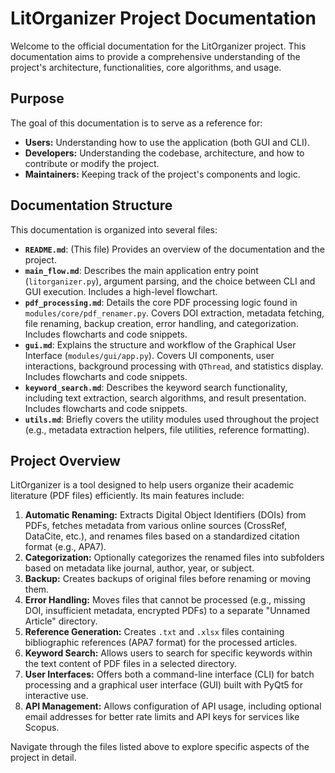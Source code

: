 # LitOrganizer Project Documentation

Welcome to the official documentation for the LitOrganizer project. This documentation aims to provide a comprehensive understanding of the project's architecture, functionalities, core algorithms, and usage.

## Purpose

The goal of this documentation is to serve as a reference for:

*   **Users:** Understanding how to use the application (both GUI and CLI).
*   **Developers:** Understanding the codebase, architecture, and how to contribute or modify the project.
*   **Maintainers:** Keeping track of the project's components and logic.

## Documentation Structure

This documentation is organized into several files:

*   **`README.md`**: (This file) Provides an overview of the documentation and the project.
*   **`main_flow.md`**: Describes the main application entry point (`litorganizer.py`), argument parsing, and the choice between CLI and GUI execution. Includes a high-level flowchart.
*   **`pdf_processing.md`**: Details the core PDF processing logic found in `modules/core/pdf_renamer.py`. Covers DOI extraction, metadata fetching, file renaming, backup creation, error handling, and categorization. Includes flowcharts and code snippets.
*   **`gui.md`**: Explains the structure and workflow of the Graphical User Interface (`modules/gui/app.py`). Covers UI components, user interactions, background processing with `QThread`, and statistics display. Includes flowcharts and code snippets.
*   **`keyword_search.md`**: Describes the keyword search functionality, including text extraction, search algorithms, and result presentation. Includes flowcharts and code snippets.
*   **`utils.md`**: Briefly covers the utility modules used throughout the project (e.g., metadata extraction helpers, file utilities, reference formatting).

## Project Overview

LitOrganizer is a tool designed to help users organize their academic literature (PDF files) efficiently. Its main features include:

1.  **Automatic Renaming:** Extracts Digital Object Identifiers (DOIs) from PDFs, fetches metadata from various online sources (CrossRef, DataCite, etc.), and renames files based on a standardized citation format (e.g., APA7).
2.  **Categorization:** Optionally categorizes the renamed files into subfolders based on metadata like journal, author, year, or subject.
3.  **Backup:** Creates backups of original files before renaming or moving them.
4.  **Error Handling:** Moves files that cannot be processed (e.g., missing DOI, insufficient metadata, encrypted PDFs) to a separate "Unnamed Article" directory.
5.  **Reference Generation:** Creates `.txt` and `.xlsx` files containing bibliographic references (APA7 format) for the processed articles.
6.  **Keyword Search:** Allows users to search for specific keywords within the text content of PDF files in a selected directory.
7.  **User Interfaces:** Offers both a command-line interface (CLI) for batch processing and a graphical user interface (GUI) built with PyQt5 for interactive use.
8.  **API Management:** Allows configuration of API usage, including optional email addresses for better rate limits and API keys for services like Scopus.

Navigate through the files listed above to explore specific aspects of the project in detail. 